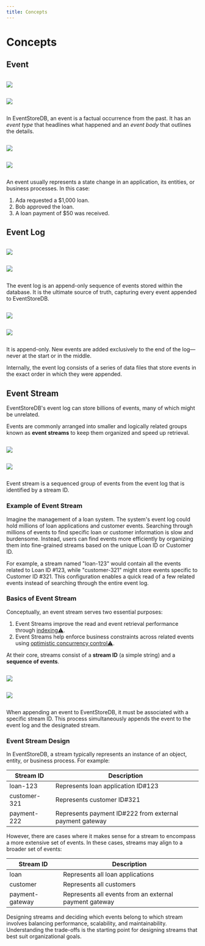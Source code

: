 ```yaml
---
title: Concepts
---
```


# Concepts

## Event

<div style="display: flex; max-height: 200px;">

![](./images/what-are-events.png#light)

</div>

<div style="display: flex; max-height: 200px;">

![](./images/what-are-events-dark.png#dark)

</div>

In EventStoreDB, an event is a factual occurrence from the past. It has an *event type* that headlines what happened and an *event body* that outlines the details.


<div style="display: flex; max-height: 200px;">

![](./images/examples-of-event.png#light)

</div>

<div style="display: flex; max-height: 200px;">

![](./images/examples-of-event-dark.png#dark)

</div>

An event usually represents a state change in an application, its entities, or business processes. In this case:

1. Ada requested a $1,000 loan. 
2. Bob approved the loan.
3. A loan payment of $50 was received.

## Event Log


<div style="display: flex; max-height: 200px;">

![](./images/event-log.png#light)

</div>

<div style="display: flex; max-height: 200px;">

![](./images/event-log-dark.png#dark)

</div>

The event log is an append-only sequence of events stored within the database. It is the ultimate source of truth, capturing every event appended to EventStoreDB. 

<div style="display: flex; max-height: 200px;">

![](./images/event-log-is-append-only.png#light)

</div>

<div style="display: flex; max-height: 200px;">

![](./images/event-log-is-append-only-dark.png#dark)

</div>

It is append-only. New events are added exclusively to the end of the log—never at the start or in the middle.

Internally, the event log consists of a series of data files that store events in the exact order in which they were appended.

## Event Stream

EventStoreDB's event log can store billions of events, many of which might be unrelated.

Events are commonly arranged into smaller and logically related groups known as **event streams** to keep them organized and speed up retrieval.

<div style="display: flex; max-height: 200px;">

![](./images/what-are-event-streams.png#light)

</div>

<div style="display: flex; max-height: 200px;">

![](./images/what-are-event-streams-dark.png#dark)

</div>

Event stream is a sequenced group of events from the event log that is identified by a stream ID.

### Example of Event Stream

Imagine the management of a loan system. The system's event log could hold millions of loan applications and customer events. Searching through millions of events to find specific loan or customer information is slow and burdensome. Instead, users can find events more efficiently by organizing them into fine-grained streams based on the unique Loan ID or Customer ID.

For example, a stream named "loan-123" would contain all the events related to Loan ID #123, while "customer-321" might store events specific to Customer ID #321. This configuration enables a quick read of a few related events instead of searching through the entire event log.

### Basics of Event Stream

Conceptually, an event stream serves two essential purposes:

1. Event Streams improve the read and event retrieval performance through [indexing⚠️](https://www.notion.so/Concept-EventStoreDB-Architecture-Storyboard-Ready-for-Review-4d7f136d21e742a9924f98c9c163558d?pvs=21).
2. Event Streams help enforce business constraints across related events using [optimistic concurrency control⚠️](https://www.notion.so/Concept-EventStoreDB-Architecture-Storyboard-Ready-for-Review-4d7f136d21e742a9924f98c9c163558d?pvs=21).

At their core, streams consist of a **stream ID** (a simple string) and a **sequence of events**. 

<div style="display: flex; max-height: 200px;">

![](./images/how-events-are-appended.png#light)

</div>

<div style="display: flex; max-height: 200px;">

![](./images/how-events-are-appended-dark.png#dark)

</div>

When appending an event to EventStoreDB, it must be associated with a specific stream ID. This process simultaneously appends the event to the event log and the designated stream.

### Event Stream Design

In EventStoreDB, a stream typically represents an instance of an object, entity, or business process. For example:

| Stream ID | Description |
| --- | --- |
| loan-123 | Represents loan application ID#123 |
| customer-321 | Represents customer ID#321 |
| payment-222 | Represents payment ID#222 from external payment gateway |

However, there are cases where it makes sense for a stream to encompass a more extensive set of events. In these cases, streams may align to a broader set of events: 

| Stream ID | Description |
| --- | --- |
| loan | Represents all loan applications |
| customer | Represents all customers |
| payment-gateway | Represents all events from an external payment gateway  |

Designing streams and deciding which events belong to which stream involves balancing performance, scalability, and maintainability. Understanding the trade-offs is the starting point for designing streams that best suit organizational goals.